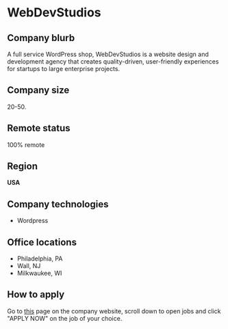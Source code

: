 # WebDevStudios

## Company blurb

A full service WordPress shop, WebDevStudios is a website design and development agency that creates quality-driven, user-friendly experiences for startups to large enterprise projects.

## Company size

20-50.

## Remote status

100% remote

## Region

**USA**

## Company technologies

* Wordpress

## Office locations

* Philadelphia, PA
* Wall, NJ
* Milkwaukee, WI

## How to apply

Go to [this](https://webdevstudios.com/careers/) page on the company website, scroll down to open jobs and click "APPLY NOW" on the job of your choice.